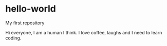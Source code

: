 # hello-world
My first repository

Hi everyone, I am a human I think. I love coffee, laughs and I need to learn coding.
